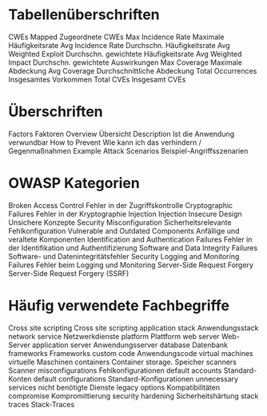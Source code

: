 # Tabellenüberschriften
CWEs Mapped                     Zugeordnete CWEs
Max Incidence Rate              Maximale Häufigkeitsrate
Avg Incidence Rate              Durchschn. Häufigkeitsrate
Avg Weighted Exploit            Durchschn. gewichtete Häufigkeitsrate
Avg Weighted Impact             Durchschn. gewichtete Auswirkungen
Max Coverage                    Maximale Abdeckung
Avg Coverage                    Durchschnittliche Abdeckung
Total Occurrences               Insgesamtes Vorkommen
Total CVEs                      Insgesamt CVEs


# Überschriften

Factors                         Faktoren
Overview                        Übersicht
Description                     Ist die Anwendung verwundbar
How to Prevent                  Wie kann ich das verhindern     / Gegenmaßnahmen
Example Attack Scenarios        Beispiel-Angriffsszenarien

# OWASP Kategorien
Broken Access Control                           Fehler in der Zugriffskontrolle
Cryptographic Failures                          Fehler in der Kryptographie
Injection                                       Injection
Insecure Design                                 Unsichere Konzepte
Security Misconfiguration                       Sicherheitsrelevante Fehlkonfiguration
Vulnerable and Outdated Components              Anfällige und veraltete Komponenten
Identification and Authentication Failures      Fehler in der Identifikation und Authentifizierung
Software and Data Integrity Failures            Software- und Datenintegritätsfehler
Security Logging and Monitoring Failures        Fehler beim Logging und Monitoring
Server-Side Request Forgery                     Server-Side Request Forgery (SSRF)

# Häufig verwendete Fachbegriffe
Cross site scripting                            Cross site scripting
application stack                               Anwendungsstack
network service                                 Netzwerkdienste
platform                                        Plattform
web server                                      Web-Server
application server                              Anwendungsserver
database                                        Datenbank
frameworks                                      Frameworks
custom code                                     Anwendungscode
virtual machines                                virtuelle Maschinen
containers                                      Container
storage.                                        Speicher
scanners                                        Scanner
misconfigurations                               Fehlkonfigurationen
default accounts                                Standard-Konten
default configurations                          Standard-Konfigurationen
unnecessary services                            nicht benötigte Dienste
legacy options                                  Kompatibilitäten
compromise                                      Kompromittierung
security hardening                              Sicherheitshärtung
stack traces                                    Stack-Traces